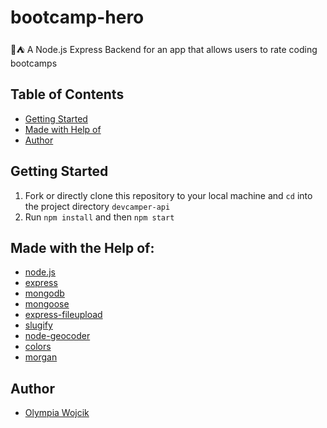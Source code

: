 # bootcamp-hero
🥾⛺️ A Node.js Express Backend for an app that allows users to rate coding bootcamps 


## Table of Contents

- [Getting Started](#getting-started)
- [Made with Help of](#made-with-help-of)
- [Author](#author)

## Getting Started

1. Fork or directly clone this repository to your local machine and `cd` into the project directory `devcamper-api`
3. Run `npm install` and then `npm start`


## Made with the Help of: 
- [node.js](https://nodejs.org/en/docs/)
- [express](https://expressjs.com/)
- [mongodb](https://www.mongodb.com/)
- [mongoose](https://www.npmjs.com/package/mongoose)
- [express-fileupload](https://www.npmjs.com/package/express-fileupload)
- [slugify](https://www.npmjs.com/package/slugify)
- [node-geocoder](https://www.npmjs.com/package/node-geocoder)
- [colors](https://www.npmjs.com/package/colors)
- [morgan](https://www.npmjs.com/package/morgan)

## Author

- [Olympia Wojcik](https://github.com/olympiawoj)
